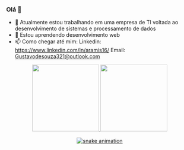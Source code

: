 ### Olá 👋



- 🔭 Atualmente estou trabalhando em uma empresa de TI voltada ao desenvolvimento de sistemas e processamento de dados
- 🌱 Estou aprendendo desenvolvimento web
- 📫 Como chegar até mim: Linkedin: https://www.linkedin.com/in/aramis16/ Email: Gustavodesouza321@outlook.com

<div align="center">
  <a href="https://github.com/GustavSouza">
  <img height="180em" src="https://github-readme-stats.vercel.app/api?username=Gustavsouza&show_icons=true&theme=dark&include_all_commits=true&count_private=true"/>
  <img height="180em" src="https://github-readme-stats.vercel.app/api/top-langs/?username=GustavSouza&layout=compact&langs_count=7&theme=dark"/>

  ![snake animation](https://github.com/Gustavosouza/Gustavosouza/blob/output/github-contribution-grid-snake.gif)
  </div>
  
 
  
